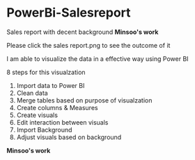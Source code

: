 # PowerBi-Salesreport
Sales report with decent background
**Minsoo's work**

Please click the sales report.png to see the outcome of it 

I am able to visualize the data in a effective way using Power BI





8 steps for this visualzation

1. Import data to Power BI
2. Clean data
3. Merge tables based on purpose of visualzation
4. Create columns & Measures
5. Create visuals 
6. Edit interaction between visuals 
7. Import Background 
8. Adjust visuals based on background


**Minsoo's work**
